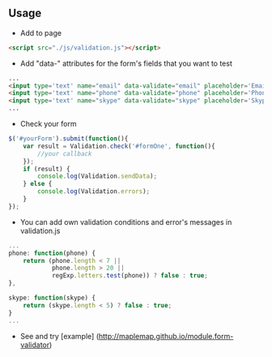 ## Usage

- Add to page
```html
<script src="./js/validation.js"></script>
```
- Add "data-" attributes for the form's fields that you want to test
```html
...
<input type='text' name="email" data-validate="email" placeholder='Email:*'>
<input type='text' name="phone" data-validate="phone" placeholder='Phone:*'>
<input type='text' name="skype" data-validate="skype" placeholder='Skype:*'>
...
```
- Check your form
```javascript
$('#yourForm').submit(function(){
    var result = Validation.check('#formOne', function(){
        //your callback
    });   
    if (result) {
        console.log(Validation.sendData);
    } else {
        console.log(Validation.errors);
    }
});
```
- You can add own validation conditions and error's messages in validation.js
```javascript
...
phone: function(phone) {
    return (phone.length < 7 ||
            phone.length > 20 ||
            regExp.letters.test(phone)) ? false : true;
},

skype: function(skype) {
    return (skype.length < 5) ? false : true;
}
...
```
- See and try [example] (http://maplemap.github.io/module.form-validator)
